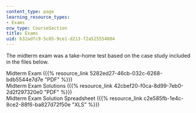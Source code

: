 ```yaml
---
content_type: page
learning_resource_types:
- Exams
ocw_type: CourseSection
title: Exams
uid: b32adfc9-5c85-9ce1-d213-f2a525554084
---
```


The midterm exam was a take-home test based on the case study included in the files below.

Midterm Exam ({{% resource_link 5282ed27-46cb-032c-6268-bdb5544e7d7e "PDF" %}})  
Midterm Exam Solutions ({{% resource_link 42cbef20-f0ca-8d99-7eb0-2d2f297320e0 "PDF" %}})  
Midterm Exam Solution Spreadsheet ({{% resource_link c2e585fb-1e4c-8ce2-88f6-ba827d72f50e "XLS" %}})